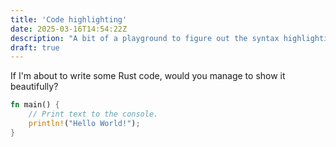 ```yaml
---
title: 'Code highlighting'
date: 2025-03-16T14:54:22Z
description: "A bit of a playground to figure out the syntax highlighting in the code"
draft: true
---
```


If I'm about to write some Rust code, would you manage to show it beautifully?

```rust
fn main() {
    // Print text to the console.
    println!("Hello World!");
}
```
